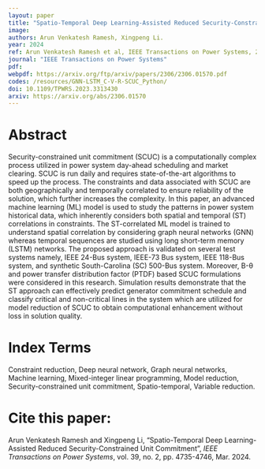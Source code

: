 ```yaml
---
layout: paper
title: "Spatio-Temporal Deep Learning-Assisted Reduced Security-Constrained Unit Commitment"
image: 
authors: Arun Venkatesh Ramesh, Xingpeng Li.
year: 2024
ref: Arun Venkatesh Ramesh et al, IEEE Transactions on Power Systems, 2024.
journal: "IEEE Transactions on Power Systems"
pdf: 
webpdf: https://arxiv.org/ftp/arxiv/papers/2306/2306.01570.pdf
codes: /resources/GNN-LSTM_C-V-R-SCUC_Python/
doi: 10.1109/TPWRS.2023.3313430
arxiv: https://arxiv.org/abs/2306.01570
---
```


# Abstract
Security-constrained unit commitment (SCUC) is a computationally complex process utilized in power system day-ahead scheduling and market clearing. SCUC is run daily and requires state-of-the-art algorithms to speed up the process. The constraints and data associated with SCUC are both geographically and temporally correlated to ensure reliability of the solution, which further increases the complexity. In this paper, an advanced machine learning (ML) model is used to study the patterns in power system historical data, which inherently considers both spatial and temporal (ST) correlations in constraints. The ST-correlated ML model is trained to understand spatial correlation by considering graph neural networks (GNN) whereas temporal sequences are studied using long short-term memory (LSTM) networks. The proposed approach is validated on several test systems namely, IEEE 24-Bus system, IEEE-73 Bus system, IEEE 118-Bus system, and synthetic South-Carolina (SC) 500-Bus system. Moreover, B-θ and power transfer distribution factor (PTDF) based SCUC formulations were considered in this research. Simulation results demonstrate that the ST approach can effectively predict generator commitment schedule and classify critical and non-critical lines in the system which are utilized for model reduction of SCUC to obtain computational enhancement without loss in solution quality.

# Index Terms
Constraint reduction, Deep neural network, Graph neural networks, Machine learning, Mixed-integer linear programming, Model reduction, Security-constrained unit commitment, Spatio-temporal, Variable reduction.

# Cite this paper:
Arun Venkatesh Ramesh and Xingpeng Li, “Spatio-Temporal Deep Learning-Assisted Reduced Security-Constrained Unit Commitment”, *IEEE Transactions on Power Systems*, vol. 39, no. 2, pp. 4735-4746, Mar. 2024.

